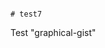                                                                                                                                                                                                                                                                                                                                                                                                                                                                                                     # test7
Test "graphical-gist"